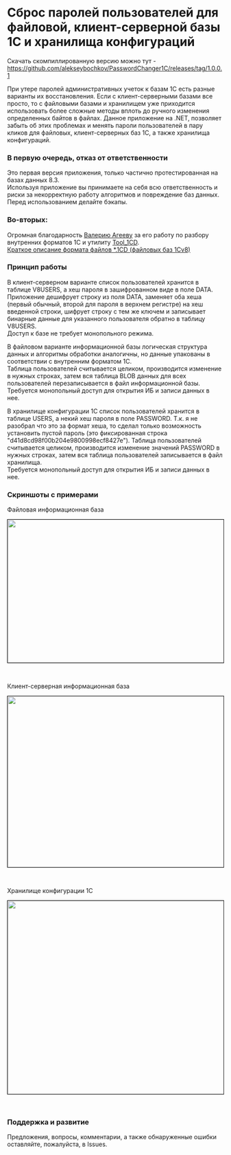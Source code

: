 <h1>Сброс паролей пользователей для файловой, клиент-серверной базы 1С и хранилища конфигураций</h1>

Скачать скомпиллированную версию можно тут - https://github.com/alekseybochkov/PasswordChanger1C/releases/tag/1.0.0.1

При утере паролей административных учеток к базам 1С есть разные варианты их восстановления. Если с клиент-серверными базами все просто, то с файловыми базами и хранилищем уже приходится использовать более сложные методы вплоть до ручного изменения определенных байтов в файлах.
Данное приложение на .NET, позволяет забыть об этих проблемах и менять пароли пользователей в пару кликов для файловых, клиент-серверных баз 1С, а также хранилища конфигураций.

<h3>В первую очередь, отказ от ответственности</h3>
<p>Это первая версия приложения, только частично протестированная на базах данных 8.3.<br />Используя приложение вы принимаете на себя всю ответственность и риски за некорректную работу алгоритмов и повреждение баз данных.<br />Перед использованием делайте бэкапы.</p>
<h3>Во-вторых:</h3>
<p>Огромная благодарность <a href="http://infostart.ru/profile/13819/" target="_blank">Валерию Агееву</a> за его работу по разбору внутренних форматов 1С и утилиту <a href="http://infostart.ru/public/19633/" target="_blank">Tool_1CD</a>.<a href="http://infostart.ru/public/19734/" target="_blank"><br />Краткое описание формата файлов *.1CD (файловых баз 1Сv8)</a></p>

<h3>Принцип работы</h3>
<p>В клиент-серверном варианте список пользователей хранится в таблице V8USERS, а хеш пароля в зашифрованном виде в поле DATA.<br />Приложение дешифрует строку из поля DATA, заменяет оба хеша (первый обычный, второй для пароля в верхнем регистре) на хеш введенной строки, шифрует строку с тем же ключем и записывает бинарные данные для указанного пользователя обратно в таблицу V8USERS.<br />Доступ к базе не требует монопольного режима.</p>
<p>В файловом варианте информационной базы логическая структура данных и алгоритмы обработки аналогичны, но данные упакованы в соответствии с внутренним форматом 1С.<br />Таблица пользователей считывается целиком, производится изменение в нужных строках, затем вся таблица BLOB данных для всех пользователей перезаписывается в файл информационной базы.<br />Требуется монопольный доступ для открытия ИБ и записи данных в нее.</p>
<p>В хранилище конфигурации 1С список пользователей хранится в таблице USERS, а некий хеш пароля в поле PASSWORD. Т.к. я не разобрал что это за формат хеша, то сделал только возможность установить пустой пароль (это фиксированная строка "d41d8cd98f00b204e9800998ecf8427e"). Таблица пользователей считывается целиком, производится изменение значений PASSWORD в нужных строках, затем вся таблица пользователей записывается в файл хранилища.<br />Требуется монопольный доступ для открытия ИБ и записи данных в нее.</p>
<h3>Скриншоты с примерами</h3>
<p>Файловая информационная база</p>
<p><img style="border: 1px solid black;" src="http://infostart.ru/upload/iblock/9d5/1.png" alt="" width="768" height="333" /></p>
<p>&nbsp;</p>
<p>Клиент-серверная информационная база</p>
<p><img style="border: 1px solid black;" src="http://infostart.ru/upload/iblock/a18/2.png" alt="" width="768" height="398" /></p>
<p>&nbsp;</p>
<p>Хранилище конфигурации 1С</p>
<p><img style="border: 1px solid black;" src="http://infostart.ru/upload/iblock/f0c/3.png" alt="" width="768" height="450" /></p>
<p>&nbsp;</p>
<h3>Поддержка и развитие</h3>
<p>Предложения, вопросы, комментарии, а также обнаруженные ошибки оставляйте, пожалуйста, в Issues.</p>
